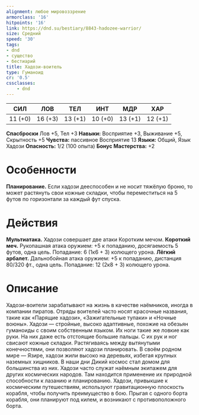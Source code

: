 ```yaml
---
alignment: любое мировоззрение
armorclass: '16'
hitpoints: '16'
link: https://dnd.su/bestiary/8843-hadozee-warrior/
size: Средний
speed: '30'
tags:
- dnd
- существо
- бестиарий
title: Хадози-воитель
type: Гуманоид
cr: '0.5'
cssclasses:
    - dnd
---
```



| СИЛ | ЛОВ | ТЕЛ | ИНТ | МДР | ХАР |
|---|---|---|---|---|---|
| 11 (+0) | 16 (+3) | 13 (+1) | 10 (+0) | 13 (+1) | 12 (+1) |
**Спасброски** Лов +5, Тел +3
**Навыки:** Восприятие +3, Выживание +5, Скрытность +5
**Чувства:** пассивное Восприятие 13
**Языки:** Общий, Язык Хадози
**Опасность:** 1/2 (100 опыта)
**Бонус Мастерства:** +2


# Особенности
**Планирование.** Если хадози дееспособен и не носит тяжёлую броню, то может растянуть свои кожные складки, чтобы переместиться на 5 футов по горизонтали за каждый фут спуска.


# Действия
**Мультиатака.** Хадози совершает две атаки Коротким мечом.
**Короткий меч.** Рукопашная атака оружием: +5 к попаданию, досягаемость 5 футов, одна цель. Попадание: 6 (1к6 + 3) колющего урона.
**Лёгкий арбалет.** Дальнобойная атака оружием: +5 к попаданию, дистанция 80/320 фт., одна цель. Попадание: 12 (2к8 + 3) колющего урона.


# Описание
Хадози-воители зарабатывают на жизнь в качестве наёмников, иногда в компании пиратов. Отряды воителей часто носят красочные названия, такие как «Парящие хадози», «Зажигательные тупаки» и «Ночные воюны».     Хадози — стройные, высоко адаптивные, похожие на обезьян гуманоиды с своим собственным языком. Их ноги такие же ловкие как руки. На них даже есть отстоящие большие пальцы. С их рук и ног свисают кожные складки. Растягиваясь между вытянутыми конечностями, они позволяют хадози планировать. В своём родном мире — Язире, хадози жили высоко на деревьях, избегая крупных наземных хищников. В наши дни Дикий космос стал домом для большинства из них. Хадози часто служат наёмным экипажем для других космических народов. Там находится применение их природной способности к лазанию и планированию. Хадози, привыкшие к космическим путешествиям, используют гравитационную плоскость корабля, чтобы получить преимущество в бою. Прыгая с одного борта корабля, они планируют под килем, и возникают с противоположного борта.